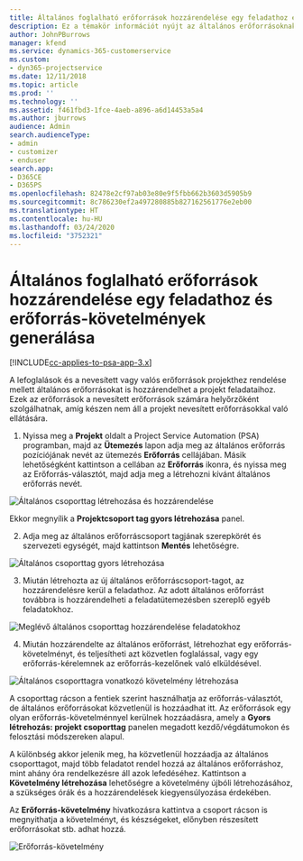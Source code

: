 ```yaml
---
title: Általános foglalható erőforrások hozzárendelése egy feladathoz és projektcsoporthoz
description: Ez a témakör információt nyújt az általános erőforrásoknak a feladatokhoz és a projektcsoportokhoz való foglalásáról.
author: JohnPBurrows
manager: kfend
ms.service: dynamics-365-customerservice
ms.custom:
- dyn365-projectservice
ms.date: 12/11/2018
ms.topic: article
ms.prod: ''
ms.technology: ''
ms.assetid: f461fbd3-1fce-4aeb-a896-a6d14453a5a4
ms.author: jburrows
audience: Admin
search.audienceType:
- admin
- customizer
- enduser
search.app:
- D365CE
- D365PS
ms.openlocfilehash: 82478e2cf97ab03e80e9f5fbb662b3603d5905b9
ms.sourcegitcommit: 8c786230ef2a497280885b827162561776e2eb00
ms.translationtype: HT
ms.contentlocale: hu-HU
ms.lasthandoff: 03/24/2020
ms.locfileid: "3752321"
---
```

# <a name="assign-generic-bookable-resources-to-a-task-and-generate-resource-requirements"></a>Általános foglalható erőforrások hozzárendelése egy feladathoz és erőforrás-követelmények generálása 

[!INCLUDE[cc-applies-to-psa-app-3.x](../includes/cc-applies-to-psa-app-3x.md)]

A lefoglalások és a nevesített vagy valós erőforrások projekthez rendelése mellett általános erőforrásokat is hozzárendelhet a projekt feladataihoz. Ezek az erőforrások a nevesített erőforrások számára helyőrzőként szolgálhatnak, amíg készen nem áll a projekt nevesített erőforrásokkal való ellátására. 

1. Nyissa meg a **Projekt** oldalt a Project Service Automation (PSA) programban, majd az **Ütemezés** lapon adja meg az általános erőforrás pozíciójának nevét az ütemezés **Erőforrás** cellájában. Másik lehetőségként kattintson a cellában az **Erőforrás** ikonra, és nyissa meg az Erőforrás-választót, majd adja meg a létrehozni kívánt általános erőforrás nevét.

![Általános csoporttag létrehozása és hozzárendelése](media/RM-how-to-9.png)

Ekkor megnyílik a **Projektcsoport tag gyors létrehozása** panel. 

2. Adja meg az általános erőforráscsoport tagjának szerepkörét és szervezeti egységét, majd kattintson **Mentés** lehetőségre.

![Általános csoporttag gyors létrehozása](media/RM-how-to-10.png)

3. Miután létrehozta az új általános erőforráscsoport-tagot, az hozzárendelésre kerül a feladathoz. Az adott általános erőforrást továbbra is hozzárendelheti a feladatütemezésben szereplő egyéb feladatokhoz.

![Meglévő általános csoporttag hozzárendelése feladatokhoz](media/RM-how-to-11.png)

4. Miután hozzárendelte az általános erőforrást, létrehozhat egy erőforrás-követelményt, és teljesítheti azt közvetlen foglalással, vagy egy erőforrás-kérelemnek az erőforrás-kezelőnek való elküldésével.

![Általános csoporttagra vonatkozó követelmény létrehozása](media/RM-how-to-12.png)

A csoporttag rácson a fentiek szerint használhatja az erőforrás-választót, de általános erőforrásokat közvetlenül is hozzáadhat itt. Az erőforrások egy olyan erőforrás-követelménnyel kerülnek hozzáadásra, amely a **Gyors létrehozás: projekt csoporttag** panelen megadott kezdő/végdátumokon és felosztási módszereken alapul.

A különbség akkor jelenik meg, ha közvetlenül hozzáadja az általános csoporttagot, majd több feladatot rendel hozzá az általános erőforráshoz, mint ahány óra rendelkezésre áll azok lefedéséhez. Kattintson a **Követelmény létrehozása** lehetőségre a követelmény újbóli létrehozásához, a szükséges órák és a hozzárendelések kiegyensúlyozása érdekében.

Az **Erőforrás-követelmény** hivatkozásra kattintva a csoport rácson is megnyithatja a követelményt, és készségeket, előnyben részesített erőforrásokat stb. adhat hozzá.

![Erőforrás-követelmény](media/RM-how-to-13.png)

